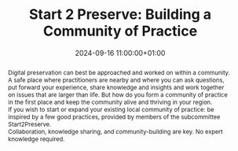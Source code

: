 ---
abstract: "Digital preservation can best be approached and worked on within a community.
  A safe place where practitioners are nearby and where you can ask questions, put
  forward your experience, share knowledge and insights and work together on issues
  that are larger than life. But how do you form a community of practice in the first
  place and keep the community alive and thriving in your region. \n\nIf you wish
  to start or expand your existing local community of practice: be inspired by a few
  good practices, provided by members of the subcommittee Start2Preserve.\n\nCollaboration,
  knowledge sharing, and community-building are key. No expert knowledge required."
creators:
- Rony Vissers
- ' Tamara van Zwol'
date: 2024-09-16 11:00:00+01:00
document_url: ''
grand_parent: iPRES
institutions: []
keywords:
- governance, resourcing, and management for dp
- start 2 preserve
landing_page_url: ''
language: eng
layout: publication
license: Creative Commons Zero (CC0-1.0)
notes_url: ''
parent: iPRES 2024
publication_type: invited
size: null
slides_url: ''
source_name: iPRES
stream_url: ''
title: 'Start 2 Preserve: Building a Community of Practice'
year: 2024
---